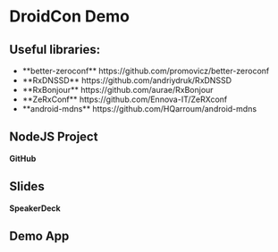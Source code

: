 DroidCon Demo
==============

Useful libraries:
------------
<ul>
  <li>**better-zeroconf** https://github.com/promovicz/better-zeroconf</li>
  <li>**RxDNSSD** https://github.com/andriydruk/RxDNSSD</li>
  <li>**RxBonjour** https://github.com/aurae/RxBonjour</li>
  <li>**ZeRxConf** https://github.com/Ennova-IT/ZeRXconf</li>
  <li>**android-mdns** https://github.com/HQarroum/android-mdns</li>
</ul>

NodeJS Project
----------------
**GitHub**

Slides
-----------
**SpeakerDeck**

Demo App
---------
